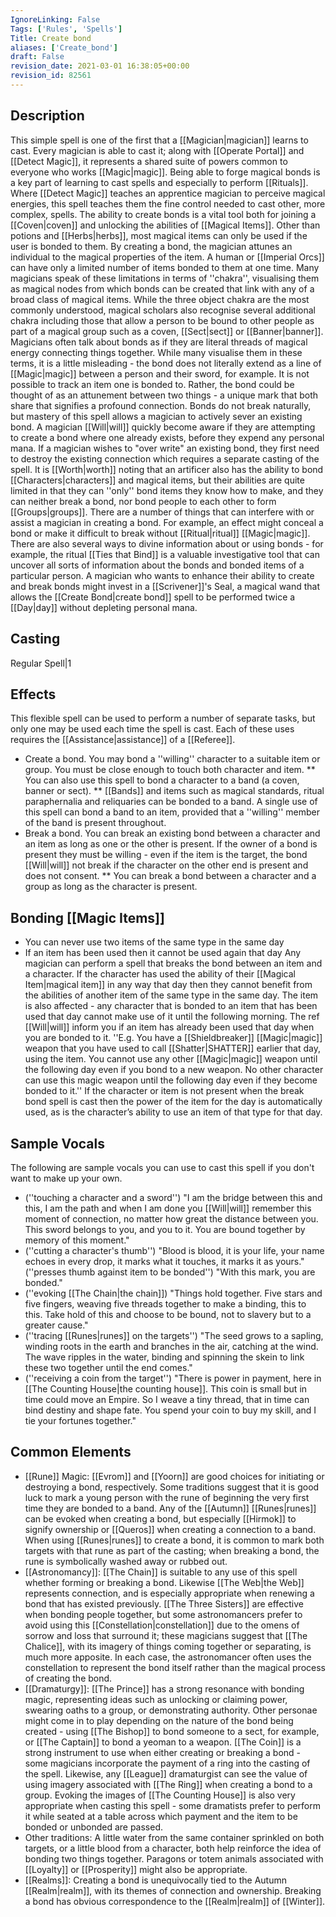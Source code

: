 ```yaml
---
IgnoreLinking: False
Tags: ['Rules', 'Spells']
Title: Create bond
aliases: ['Create_bond']
draft: False
revision_date: 2021-03-01 16:38:05+00:00
revision_id: 82561
---
```


## Description
This simple spell is one of the first that a [[Magician|magician]] learns to cast. Every magician is able to cast it; along with [[Operate Portal]] and [[Detect Magic]], it represents a shared suite of powers common to everyone who works [[Magic|magic]]. Being able to forge magical bonds is a key part of learning to cast spells and especially to perform [[Rituals]]. Where [[Detect Magic]] teaches an apprentice magician to perceive magical energies, this spell teaches them the fine control needed to cast other, more complex, spells. 
The ability to create bonds is a vital tool both for joining a [[Coven|coven]] and unlocking the abilities of [[Magical Items]]. Other than potions and [[Herbs|herbs]], most magical items can only be used if the user is bonded to them. By creating a bond, the magician attunes an individual to the magical properties of the item. A human or [[Imperial Orcs]] can have only a limited number of items bonded to them at one time. Many magicians speak of these limitations in terms of ''chakra'', visualising them as magical nodes from which bonds can be created that link with any of a broad class of magical items. While the three object chakra are the most commonly understood, magical scholars also recognise several additional chakra including those that allow a person to be bound to other people as part of a magical group such as a coven, [[Sect|sect]] or [[Banner|banner]].
Magicians often talk about bonds as if they are literal threads of magical energy connecting things together. While many visualise them in these terms, it is a little misleading - the bond does not literally extend as a line of [[Magic|magic]] between a person and their sword, for example. It is not possible to track an item one is bonded to. Rather, the bond could be thought of as an attunement between two things - a unique mark that both share that signifies a profound connection.
Bonds do not break naturally, but mastery of this spell allows a magician to actively sever an existing bond. A magician [[Will|will]] quickly become aware if they are attempting to create a bond where one already exists, before they expend any personal mana. If a magician wishes to "over write" an existing bond, they first need to destroy the existing connection which requires a separate casting of the spell.
It is [[Worth|worth]] noting that an artificer also has the ability to bond [[Characters|characters]] and magical items, but their abilities are quite limited in that they can ''only'' bond items they know how to make, and they can neither break a bond, nor bond people to each other to form [[Groups|groups]].
There are a number of things that can interfere with or assist a magician in creating a bond. For example, an effect might conceal a bond or make it difficult to break without [[Ritual|ritual]] [[Magic|magic]]. There are also several ways to divine information about or using bonds - for example, the ritual [[Ties that Bind]]  is a valuable investigative tool that can uncover all sorts of information about the bonds and bonded items of a particular person. A magician who wants to enhance their ability to create and break bonds might invest in a [[Scrivener]]'s Seal, a magical wand that allows the [[Create Bond|create bond]] spell to be performed twice a [[Day|day]] without depleting personal mana.
## Casting
Regular Spell|1
## Effects
This flexible spell can be used to perform a number of separate tasks, but only one may be used each time the spell is cast. Each of these uses requires the [[Assistance|assistance]] of a [[Referee]].
* Create a bond. You may bond a ''willing'' character to a suitable item or group. You must be close enough to touch both character and item. 
** You can also use this spell to bond a character to a band (a coven, banner or sect).
** [[Bands]] and items such as magical standards, ritual paraphernalia and reliquaries can be bonded to a band. A single use of this spell can bond a band to an item, provided that a ''willing'' member of the band is present throughout.
* Break a bond. You can break an existing bond between a character and an item as long as one or the other is present. If the owner of a bond is present they must be willing - even if the item is the target, the bond [[Will|will]] not break if the character on the other end is present and does not consent.
** You can break a bond between a character and a group as long as the character is present.
## Bonding [[Magic Items]]
* You can never use two items of the same type in the same day
* If an item has been used then it cannot be used again that day
Any magician can perform a spell that breaks the bond between an item and a character. If the character has used the ability of their [[Magical Item|magical item]] in any way that day then they cannot benefit from the abilities of another item of the same type in the same day. The item is also affected - any character that is bonded to an item that has been used that day cannot make use of it until the following morning. The ref [[Will|will]] inform you if an item has already been used that day when you are bonded to it.
''E.g. You have a [[Shieldbreaker]] [[Magic|magic]] weapon that you have used to call [[Shatter|SHATTER]] earlier that day, using the item. You cannot use any other [[Magic|magic]] weapon until the following day even if you bond to a new weapon. No other character can use this magic weapon until the following day even if they become bonded to it.''
If the character or item is not present when the break bond spell is cast then the power of the item for the day is automatically used, as is the character’s ability to use an item of that type for that day.
## Sample Vocals
The following are sample vocals you can use to cast this spell if you don't want to make up your own.
* (''touching a character and a sword'') "I am the bridge between this and this, I am the path and when I am done you [[Will|will]] remember this moment of connection, no matter how great the distance between you. This sword belongs to you, and you to it. You are bound together by memory of this moment."
* (''cutting a character's thumb'') "Blood is blood, it is your life, your name echoes in every drop, it marks what it touches, it marks it as yours."(''presses thumb against item to be bonded'') "With this mark, you are bonded."
* (''evoking [[The Chain|the chain]]) "Things hold together. Five stars and five fingers, weaving five threads together to make a binding, this to this. Take hold of this and choose to be bound, not to slavery but to a greater cause."
* (''tracing [[Runes|runes]] on the targets'') "The seed grows to a sapling, winding roots in the earth and branches in the air, catching at the wind. The wave ripples in the water, binding and spinning the skein to link these two together until the end comes."
* (''receiving a coin from the target'') "There is power in payment, here in [[The Counting House|the counting house]]. This coin is small but in time could move an Empire. So I weave a tiny thread, that in time can bind destiny and shape fate. You spend your coin to buy my skill, and I tie your fortunes together."
## Common Elements
* [[Rune]] Magic: [[Evrom]] and [[Yoorn]] are good choices for initiating or destroying a bond, respectively. Some traditions suggest that it is good luck to mark a young person with the rune of beginning the very first time they are bonded to a band. Any of the [[Autumn]] [[Runes|runes]] can be evoked when creating a bond, but especially [[Hirmok]] to signify ownership or [[Queros]] when creating a connection to a band. When using [[Runes|runes]] to create a bond, it is common to mark both targets with that rune as part of the casting; when breaking a bond, the rune is symbolically washed away or rubbed out.
* [[Astronomancy]]: [[The Chain]] is suitable to any use of this spell whether  forming or breaking a bond. Likewise [[The Web|the Web]] represents connection, and is especially appropriate when renewing a bond that has existed previously. [[The Three Sisters]] are effective when bonding people together, but some astronomancers prefer to avoid using this [[Constellation|constellation]] due to the omens of sorrow and loss that surround it; these magicians suggest that [[The Chalice]], with its imagery of things coming together or separating, is much more apposite. In each case, the astronomancer often uses the constellation to represent the bond itself rather than the magical process of creating the bond.
* [[Dramaturgy]]: [[The Prince]] has a strong resonance with bonding magic, representing ideas such as unlocking or claiming power, swearing oaths to a group, or demonstrating authority. Other personae might come in to play depending on the nature of the bond being created - using [[The Bishop]] to bond someone to a sect, for example, or [[The Captain]] to bond a yeoman to a weapon. [[The Coin]] is a strong instrument to use when either creating or breaking a bond - some magicians incorporate the payment of a ring into the casting of the spell. Likewise, any [[League]] dramaturgist can see the value of using imagery associated with [[The Ring]] when creating a bond to a group. Evoking the images of [[The Counting House]] is also very appropriate when casting this spell - some dramatists prefer to perform it while seated at a table across which payment and the item to be bonded or unbonded are passed.
* Other traditions: A little water from the same container sprinkled on both targets, or a little blood from a character, both help reinforce the idea of bonding two things together. Paragons or totem animals associated with [[Loyalty]] or [[Prosperity]] might also be appropriate.
* [[Realms]]: Creating a bond is unequivocally tied to the Autumn [[Realm|realm]], with its themes of connection and ownership. Breaking a bond has obvious correspondence to the [[Realm|realm]] of [[Winter]].